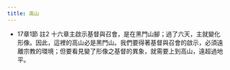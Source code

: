 ```yaml
---
title: 高山
---
```


- 17章1節 註2
十六章主啟示基督與召會，是在黑門山腳；過了六天，主就變化形像。因此，這裡的高山必是黑門山。我們要得著基督與召會的啟示，必須遠離宗教的環境；但要看見變了形像之基督的異象，就需要上到高山，遠超過地平。
